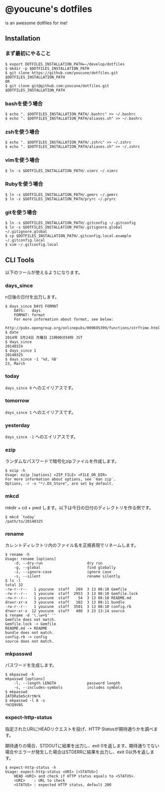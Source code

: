 # @youcune's dotfiles

is an awesome dotfiles for me!

## Installation

### まず最初にやること

```
$ export DOTFILES_INSTALLATION_PATH=~/develop/dotfiles
$ mkdir -p $DOTFILES_INSTALLATION_PATH
$ git clone https://github.com/youcune/dotfiles.git $DOTFILES_INSTALLATION_PATH
OR
$ git clone git@github.com:youcune/dotfiles.git $DOTFILES_INSTALLATION_PATH
```

### bashを使う場合

```
$ echo ". $DOTFILES_INSTALLATION_PATH/.bashrc" >> ~/.bashrc
$ echo ". $DOTFILES_INSTALLATION_PATH/aliases.sh" >> ~/.bashrc
```

### zshを使う場合

```
$ echo ". $DOTFILES_INSTALLATION_PATH/.zshrc" >> ~/.zshrc
$ echo ". $DOTFILES_INSTALLATION_PATH/aliases.sh" >> ~/.zshrc
```

### vimを使う場合

```
$ ln -s $DOTFILES_INSTALLATION_PATH/.vimrc ~/.vimrc
```

### Rubyを使う場合

```
$ ln -s $DOTFILES_INSTALLATION_PATH/.gemrc ~/.gemrc
$ ln -s $DOTFILES_INSTALLATION_PATH/pryrc ~/.pryrc
```

### gitを使う場合

```
$ ln -s $DOTFILES_INSTALLATION_PATH/.gitconfig ~/.gitconfig
$ ln -s $DOTFILES_INSTALLATION_PATH/.gitignore.global ~/.gitignore.global
$ cp $DOTFILES_INSTALLATION_PATH/.gitconfig.local.example ~/.gitconfig.local
$ vim ~/.gitconfig.local
```

## CLI Tools

以下のツールが使えるようになります。

### days_since

n日後の日付を出力します。

```
$ days_since DAYS FORMAT
    DAYS:   days
    FORMAT: format
    For more information about format, see below:
    http://pubs.opengroup.org/onlinepubs/009695399/functions/strftime.html
$ date
2014年 3月24日 月曜日 21時00分50秒 JST
$ days_since
20140324
$ days_since 1
20140325
$ days_since -1 '%d, %B'
23, March
```

### today

`days_since 0` へのエイリアスです。

### tomorrow

`days_since 1` へのエイリアスです。

### yesterday

`days_since -1` へのエイリアスです。

### ezip

ランダムなパスワードで暗号化zipファイルを作成します。

```
$ ezip -h
Usage: ezip [options] <ZIP_FILE> <FILE_OR_DIR>
For more information about options, see `man zip`.
Options, -r -x "*/.DS_Store", are set by default.
```

### mkcd

mkdir + cd + pwd します。以下は今日の日付のディレクトリを作る例です。

```
$ mkcd `today`
/path/to/20140325
```

### rename

カレントディレクトリ内のファイル名を正規表現でリネームします。

```
$ rename -h
Usage: rename [options]
    -d, --dry-run                    dry run
    -g, --global                     find globally
    -i, --ignore-case                ignore case
    -s, --silent                     rename silently
$ ls -l
total 32
-rw-r--r--   1 youcune  staff   269  3 13 08:10 Gemfile
-rw-r--r--   1 youcune  staff  2953  3 13 08:10 Gemfile.lock
-rw-r--r--   1 youcune  staff    54  3 13 08:10 README.md
drwxr-xr-x   3 youcune  staff   102  3 13 08:11 bundle
-rw-r--r--   1 youcune  staff  3501  3 13 08:10 config.rb
drwxr-xr-x  12 youcune  staff   408  3 23 13:14 source
$ rename -d '\.\w+$' ''
Gemfile does not match.
Gemfile.lock -> Gemfile
README.md -> README
bundle does not match.
config.rb -> config
source does not match.
```

### mkpasswd

パスワードを生成します。

```
$ mkpasswd -h
mkpasswd [options]
    -l, --length LENGTH              password length
    -s, --includes-symbols           includes symbols
$ mkpasswd
2ATDRa5m5cXrtNrk
$ mkpasswd -l 8 -s
*HJQ9V8S
```

### expect-http-status

指定されたURIにHEADリクエストを投げ、HTTP Statusが期待通りかを調べます。

期待通りの場合、STDOUTに結果を出力し、exit 0を返します。期待通りでない場合やエラーが発生した場合はSTDERRに結果を出力し、exit 0以外を返します。

```
$ expect-http-status -h
Usage: expect-http-status <URI> [<STATUS>]
    HEAD <URI> and check if HTTP status equals to <STATUS>.
    <URI>    : URL to check
    <STATUS> : expected HTTP status, default 200
```
